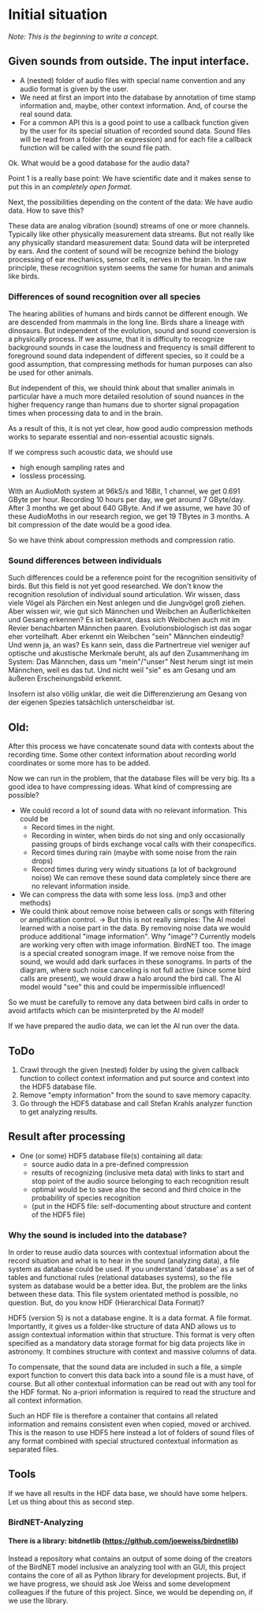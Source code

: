 # Initial situation

*Note: This is the beginning to write a concept.*

## Given sounds from outside. The input interface.

* A (nested) folder of audio files with special name convention and any audio format is given by the user.
* We need at first an import into the database by annotation of time stamp information and,
  maybe, other context information. And, of course the real sound data.
* For a common API this is a good point to use a callback function given by the user
  for its special situation of recorded sound data.
  Sound files will be read from a folder (or an expression) and for each file a callback
  function will be called with the sound file path. 

Ok. What would be a good database for the audio data?

Point 1 is a really base point: We have scientific date and it makes sense to put this in an *completely open format*.

Next, the possibilities depending on the content of the data: We have audio data. How to save this?

These data are analog vibration (sound) streams of one or more channels. Typically like other physically measurement data streams. But not really like any physically standard measurement data: Sound data will be interpreted by ears. And the content of sound will be recognize behind the biology processing of ear mechanics, sensor cells, nerves in the brain. In the raw principle, these recognition system seems the same for human and animals like birds. 

### Differences of sound recognition over all species

The hearing abilities of humans and birds cannot be different enough. We are descended from mammals in the long line. Birds share a lineage with dinosaurs. But independent of the evolution, sound and sound conversion is a physically process. If we assume, that it is difficulty to recognize background sounds in case the loudness and frequency is small different to foreground sound data independent of different species, so it could be a good assumption, that compressing methods for human purposes can also be used for other animals.

But independent of this, we should think about that smaller animals in particular have a much more detailed resolution of sound nuances in the higher frequency range than humans due to shorter signal propagation times when processing data to and in the brain.

As a result of this, it is not yet clear, how good audio compression methods works to separate essential and non-essential acoustic signals.

If we compress such acoustic data, we should use

* high enough sampling rates and
* lossless processing.

With an AudioMoth system at 96kS/s and 16Bit, 1 channel, we get 0.691 GByte per hour. Recording 10 hours per day, we get around 7 GByte/day. After 3 months we get about 640 GByte. And if we assume, we have 30 of these AudioMoths in our research region, we get 19 TBytes in 3 months. A bit compression of the date would be a good idea.

So we have think about compression methods and compression ratio.

### Sound differences between individuals

Such differences could be a reference point for the recognition sensitivity of birds. But this field is not yet good researched. We don't know the recognition resolution of individual sound articulation. Wir wissen, dass viele Vögel als Pärchen ein Nest anlegen und die Jungvögel groß ziehen. Aber wissen wir, wie gut sich Männchen und Weibchen an Äußerlichkeiten und Gesang erkennen? Es ist bekannt, dass sich Weibchen auch mit im Revier benachbarten Männchen paaren. Evolutionsbiologisch ist das sogar eher vorteilhaft. Aber erkennt ein Weibchen "sein" Männchen eindeutig? Und wenn ja, an was? Es kann sein, dass die Partnertreue viel weniger auf optische und akustische Merkmale beruht, als auf den Zusammenhang im System: Das Männchen, dass um "mein"/"unser" Nest herum singt ist mein Männchen, weil es das tut. Und nicht weil "sie" es am Gesang und am äußeren Erscheinungsbild erkennt.

Insofern ist also völlig unklar, die weit die Differenzierung am Gesang von der eigenen Spezies tatsächlich unterscheidbar ist.


## Old:

After this process we have concatenate sound data with contexts about the recording time.
Some other context information about recording world coordinates or some more has to be
added.

Now we can run in the problem, that the database files will be very big. Its a good idea
to have compressing ideas. What kind of compressing are possible?

* We could record a lot of sound data with no relevant information. This could be
  * Record times in the night.
  * Recording in winter, when birds do not sing and only occasionally passing groups
    of birds exchange vocal calls with their conspecifics.
  * Record times during rain (maybe with some noise from the rain drops)
  * Record times during very windy situations (a lot of background noise)
  We can remove these sound data completely since there are no relevant information inside.
* We can compress the data with some less loss. (mp3 and other methods)
* We could think about remove noise between calls or songs with filtering or amplification
  control. -> But this is not really simples: The AI model learned with a noise part in the
  data. By removing noise data we would produce additional "image information". Why "image"?
  Currently models are working very often with image information. BirdNET too. The image is
  a special created sonogram image. If we remove noise from the sound, we would add
  dark surfaces in these sonograms. In parts of the diagram, where such noise canceling is
  not full active (since some bird calls are present), we would draw a halo around the bird
  call. The AI model would "see" this and could be impermissible influenced!

So we must be carefully to remove any data between bird calls in order to avoid artifacts which
can be misinterpreted by the AI model! 

If we have prepared the audio data, we can let the AI run over the data.


## ToDo

1) Crawl through the given (nested) folder by using the given callback function to collect context
   information and put source and context into the HDF5 database file.
2) Remove "empty information" from the sound to save memory capacity.
2) Go through the HDF5 database and call Stefan Krahls analyzer function to get analyzing results.


## Result after processing

* One (or some) HDF5 database file(s) containing all data:
  * source audio data in a pre-defined compression
  * results of recognizing (inclusive meta data) with links to start and stop point of the audio
    source belonging to each recognition result
  * optimal would be to save also the second and third choice in the probability of species recognition
  * (put in the HDF5 file: self-documenting about structure and content of the HDF5 file)

### Why the sound is included into the database?

In order to reuse audio data sources with contextual information about the record situation and what is to hear in the sound (analyzing data), a file system as database could be used. If you understand 'database' as a set of tables and functional rules (relational databases systems), so the file system as database would be a better idea. But, the problem are the links between these data. This file system orientated method is possible, no question. But, do you know HDF (Hierarchical Data Format)?

HDF5 (version 5) is not a database engine. It is a data format. A file format. Importantly, it gives us a folder-like structure of data AND allows us to assign contextual information within that structure. This format is very often specified as a mandatory data storage format for big data projects like in astronomy. It combines structure with context and massive columns of data.

To compensate, that the sound data are included in such a file, a simple export function to convert this data back into a sound file is a must have, of course. But all other contextual information can be read out with any tool for the HDF format. No a-priori information is required to read the structure and all context information.

Such an HDF file is therefore a container that contains all related information and remains consistent even when copied, moved or archived. This is the reason to use HDF5 here instead a lot of folders of sound files of any format combined with special structured contextual information as separated files.

## Tools

If we have all results in the HDF data base, we should have some helpers. Let us thing about this as second step.

### BirdNET-Analyzing

#### There is a library: bitdnetlib (https://github.com/joeweiss/birdnetlib)

Instead a repository what contains an output of some doing of the creators of the BirdNET model inclusive an analyzing tool with an GUI, this project contains the core of all as Python library for development projects. But, if we have progress, we should ask Joe Weiss and some development colleagues if the future of this project. Since, we would be depending on, if we use the library.


